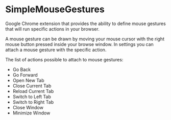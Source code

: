 # SimpleMouseGestures

Google Chrome extension that provides the ability to define mouse gestures that will run specific actions in your browser.

A mouse gesture can be drawn by moving your mouse cursor with the right mouse button pressed inside your browse window. In settings you can attach a mouse gesture with the specific action.

The list of actions possible to attach to mouse gestures:

- Go Back
- Go Forward
- Open New Tab
- Close Current Tab
- Reload Current Tab
- Switch to Left Tab
- Switch to Right Tab
- Close Window
- Minimize Window
